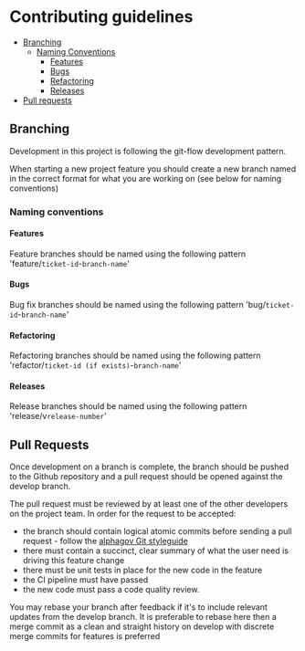 Contributing guidelines
=======================

<!-- vim-markdown-toc GitLab -->

* [Branching](#branching)
  * [Naming Conventions](#naming-conventions)
    * [Features](#features)
    * [Bugs](#bugs)
    * [Refactoring](#refactoring)
    * [Releases](#releases)
* [Pull requests](#pull-requests)

<!-- vim-markdown-toc -->

## Branching

Development in this project is following the git-flow development pattern.

When starting a new project feature you should create a new branch named in the correct format for what you are working on (see below for naming conventions)

### Naming conventions

#### Features

Feature branches should be named using the following pattern 'feature/`ticket-id`-`branch-name`'

#### Bugs

Bug fix branches should be named using the following pattern 'bug/`ticket-id`-`branch-name`'

#### Refactoring

Refactoring branches should be named using the following pattern 'refactor/`ticket-id (if exists)`-`branch-name`'

#### Releases

Release branches should be named using the following pattern 'release/v`release-number`'

## Pull Requests

Once development on a branch is complete, the branch should be pushed to the Github repository and a pull request should be opened against the develop branch.

The pull request must be reviewed by at least one of the other developers on the project team. In order for the request to be accepted:
- the branch should contain logical atomic commits before sending a pull request - follow the [alphagov Git styleguide](https://github.com/alphagov/styleguides/blob/master/git.md)
- there must contain a succinct, clear summary of what the user need is driving this feature change
- there must be unit tests in place for the new code in the feature
- the CI pipeline must have passed
- the new code must pass a code quality review.

You may rebase your branch after feedback if it's to include relevant updates from the develop branch. It is preferable to rebase here then a merge commit as a clean and straight history on develop with discrete merge commits for features is preferred
